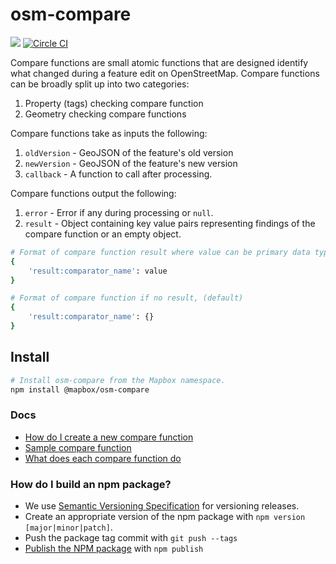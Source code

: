 # osm-compare


![](https://img.shields.io/npm/v/@mapbox/osm-compare.svg)
[![Circle CI](https://circleci.com/gh/mapbox/osm-compare.svg?style=svg)](https://circleci.com/gh/mapbox/osm-compare)


Compare functions are small atomic functions that are designed identify what changed during a feature edit on OpenStreetMap. Compare functions can be broadly split up into two categories:

1. Property (tags) checking compare function
2. Geometry checking compare functions

Compare functions take as inputs the following:

1. `oldVersion` - GeoJSON of the feature's old version
2. `newVersion` - GeoJSON of the feature's new version
3. `callback` - A function to call after processing.

Compare functions output the following:

1. `error` - Error if any during processing or `null`.
2. `result` - Object containing key value pairs representing findings of the compare function or an empty object.

```sh
# Format of compare function result where value can be primary data types or objects
{
    'result:comparator_name': value
}

# Format of compare function if no result, (default)
{
    'result:comparator_name': {}
}

```

## Install

```sh
# Install osm-compare from the Mapbox namespace.
npm install @mapbox/osm-compare
```


### Docs

- [How do I create a new compare function](https://github.com/mapbox/osm-compare/blob/master/docs/new-compare-function.md)
- [Sample compare function](https://github.com/mapbox/osm-compare/blob/master/example)
- [What does each compare function do](https://github.com/mapbox/osm-compare/blob/master/comparators/README.md)


### How do I build an npm package?
- We use [Semantic Versioning Specification](http://semver.org/) for versioning releases.
- Create an appropriate version of the npm package with `npm version [major|minor|patch]`.
- Push the package tag commit with `git push --tags`
- [Publish the NPM package](https://www.npmjs.com/package/osm-compare) with `npm publish`
